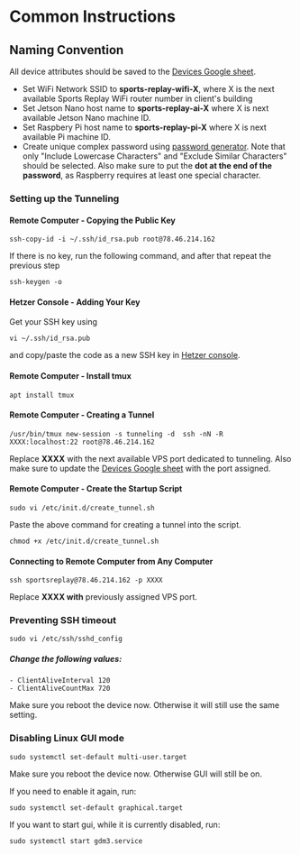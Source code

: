 # Common Instructions

## Naming Convention

All device attributes should be saved to the [Devices Google sheet](https://docs.google.com/spreadsheets/d/1Tg_gxh4OfoJmMWTyH1NMfoTsNLtMI4H4KceRg6mj3fs/edit#gid=0).
  

-   Set WiFi Network SSID to __sports-replay-wifi-X__, where X is the next available Sports Replay WiFi router number in client's building
-   Set Jetson Nano host name to __sports-replay-ai-X__ where X is next available Jetson Nano machine ID.
-	Set Raspbery Pi host name to __sports-replay-pi-X__ where X is next available Pi machine ID.
-	Create unique complex password using [password generator](https://passwordsgenerator.net). Note that only "Include Lowercase Characters" and "Exclude Similar Characters" should be selected. Also make sure to put the __dot at the end of the password__, as Raspberry requires at least one special character.

### Setting up the Tunneling

#### Remote Computer - Copying the Public Key
`ssh-copy-id -i ~/.ssh/id_rsa.pub root@78.46.214.162`

If there is no key, run the following command, and after that repeat the previous step

`ssh-keygen -o`

#### Hetzer Console - Adding Your Key
Get your SSH key using 

`vi ~/.ssh/id_rsa.pub` 

and copy/paste the code as a new SSH key in [Hetzer console](https://console.hetzner.cloud/projects/297870/access/sshkeys).

#### Remote Computer - Install tmux
`apt install tmux`

#### Remote Computer - Creating a Tunnel
`/usr/bin/tmux new-session -s tunneling -d  ssh -nN -R XXXX:localhost:22 root@78.46.214.162`

Replace __XXXX__ with the next available VPS port dedicated to tunneling.
Also make sure to update the [Devices Google sheet](https://docs.google.com/spreadsheets/d/1Tg_gxh4OfoJmMWTyH1NMfoTsNLtMI4H4KceRg6mj3fs/edit#gid=0) with the port assigned. 


#### Remote Computer - Create the Startup Script
`sudo vi /etc/init.d/create_tunnel.sh`

Paste the above command for creating a tunnel into the script.

`chmod +x /etc/init.d/create_tunnel.sh`

#### Connecting to Remote Computer from Any Computer
`ssh sportsreplay@78.46.214.162 -p XXXX`

Replace __XXXX with__ previously assigned VPS port.

### Preventing SSH timeout
`sudo vi /etc/ssh/sshd_config`

##### Change the following values:
    - ClientAliveInterval 120
    - ClientAliveCountMax 720

Make sure you reboot the device now. Otherwise it will still use the same setting.

### Disabling Linux GUI mode
`sudo systemctl set-default multi-user.target`

Make sure you reboot the device now. Otherwise GUI will still be on.

If you need to enable it again, run:

`sudo systemctl set-default graphical.target`

If you want to start gui, while it is currently disabled, run:

`sudo systemctl start gdm3.service`
